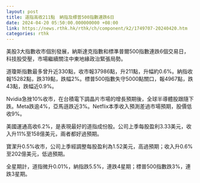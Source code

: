 ```yaml
---
layout: post
title: 道指高收211點　納指及標普500指數連跌6日
date: 2024-04-20 05:50:00.000000000 +08:00
link: https://news.rthk.hk/rthk/ch/component/k2/1749707-20240420.htm
categories: rthk
---
```


美股3大指數收市個別發展，納斯達克指數和標準普爾500指數連跌6個交易日，科技股受壓，市場繼續關注中東地緣政治緊張局勢。

道瓊斯指數最多曾升近330點，收市報37986點，升211點，升幅約0.6%。納指收報15282點，跌319點，跌幅2%。標普500指數失守5000點關口，報4967點，跌43點，跌幅近0.9%。

Nvidia急挫10%收市，在台積電下調晶片市場的增長預期後，全球半導體股跟隨下跌。Meta跌逾4%，亞馬遜跌近3%。Netflix本季收入預測差過市場預期，股價低收9%。

美國運通高收6.2%，是表現最好的道指成份股。公司上季每股盈利3.33美元，收入升11%至158億美元，兩者都好過預期。

寶潔升0.5%收市，公司上季經調整每股盈利為1.52美元，高過預期；收入升0.6%至202億美元，低過預期。

全星期計，道指微升0.01%，納指跌5.5%，連跌4星期；標普500指數跌3%，連跌3星期。

